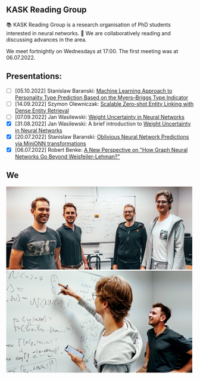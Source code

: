 ## KASK Reading Group 

📚 KASK Reading Group is a research organisation of PhD students interested in neural networks.
🧐 We are collaboratively reading and discussing advances in the area. 

We meet fortnightly on Wednesdays at 17:00.
The first meeting was at 06.07.2022.

## Presentations:
- [ ] [05.10.2022] Stanislaw Baranski: [Machine Learning Approach to Personality Type Prediction Based on the Myers–Briggs Type Indicator](https://www.mdpi.com/2414-4088/4/1/9/pdf?version=1584527137)
- [ ] [14.09.2022] Szymon Olewniczak: [Scalable Zero-shot Entity Linking with Dense Entity Retrieval](https://arxiv.org/abs/1911.03814)
- [ ] [07.09.2022] Jan Wasilewski: [Weight Uncertainty in Neural Networks](https://arxiv.org/pdf/1505.05424.pdf)
- [x] [31.08.2022] Jan Wasilewski: A brief introduction to [Weight Uncertainty in Neural Networks](https://arxiv.org/pdf/1505.05424.pdf)
- [x] [20.07.2022] Stanislaw Baranski: [Oblivious Neural Network Predictions via MiniONN transformations](https://eprint.iacr.org/2017/452.pdf)
- [x] [06.07.2022] Robert Benke: [A New Perspective on "How Graph Neural Networks Go Beyond Weisfeiler-Lehman?"](https://openreview.net/pdf?id=uxgg9o7bI_3)

## We
<img src="we.jpg" width=500/>

<img src="we2.jpg" width=500/>
